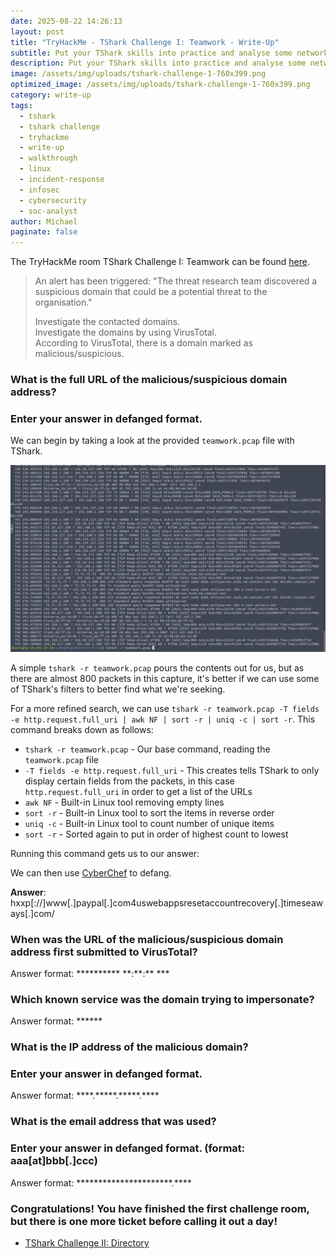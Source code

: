 ```yaml
---
date: 2025-08-22 14:26:13
layout: post
title: "TryHackMe - TShark Challenge I: Teamwork - Write-Up"
subtitle: Put your TShark skills into practice and analyse some network traffic.
description: Put your TShark skills into practice and analyse some network traffic.
image: /assets/img/uploads/tshark-challenge-1-760x399.png
optimized_image: /assets/img/uploads/tshark-challenge-1-760x399.png
category: write-up
tags:
  - tshark
  - tshark challenge
  - tryhackme
  - write-up
  - walkthrough
  - linux
  - incident-response
  - infosec
  - cybersecurity
  - soc-analyst
author: Michael
paginate: false
---
```

The TryHackMe room TShark Challenge I: Teamwork can be found [here](https://tryhackme.com/room/tsharkchallengesone).

> An alert has been triggered: "The threat research team discovered a suspicious domain that could be a potential threat to the organisation."
>
> Investigate the contacted domains.\
> Investigate the domains by using VirusTotal.\
> According to VirusTotal, there is a domain marked as malicious/suspicious.

### What is the full URL of the malicious/suspicious domain address?

### Enter your answer in defanged format.

We can begin by taking a look at the provided `teamwork.pcap` file with TShark.

![](/assets/img/uploads/tshark-r-teamwork.pcap.png)

A simple `tshark -r teamwork.pcap` pours the contents out for us, but as there are almost 800 packets in this capture, it's better if we can use some of TShark's filters to better find what we're seeking.

For a more refined search, we can use `tshark -r teamwork.pcap -T fields -e http.request.full_uri | awk NF | sort -r | uniq -c | sort -r`.  This command breaks down as follows:

* `tshark -r teamwork.pcap` - Our base command, reading the `teamwork.pcap` file
* `-T fields -e http.request.full_uri` - This creates tells TShark to only display certain fields from the packets, in this case `http.request.full_uri` in order to get a list of the URLs
* `awk NF` - Built-in Linux tool removing empty lines
* `sort -r` - Built-in Linux tool to sort the items in reverse order
* `uniq -c` - Built-in Linux tool to count number of unique items
* `sort -r` - Sorted again to put in order of highest count to lowest

Running this command gets us to our answer:



We can then use [CyberChef](https://gchq.github.io/CyberChef/#recipe=Defang_URL(true,true,true,'Valid%20domains%20and%20full%20URLs')&input=aHR0cDovL3d3dy5wYXlwYWwuY29tNHVzd2ViYXBwc3Jlc2V0YWNjb3VudHJlY292ZXJ5LnRpbWVzZWF3YXlzLmNvbS8) to defang.

**Answer**: hxxp\[://]www\[.]paypal\[.]com4uswebappsresetaccountrecovery\[.]timeseaways\[.]com/

### When was the URL of the malicious/suspicious domain address first submitted to VirusTotal?

Answer format: \*\*\*\*\*\*\*\*\*\* \*\*:\*\*:\*\* \*\**

### Which known service was the domain trying to impersonate?

Answer format: \*\*\*\*\*\*

### What is the IP address of the malicious domain?

### Enter your answer in defanged format.

Answer format: \*\*\*\*.\*\*\*\*\*.\*\*\*\*\*.\*\*\*\*

### What is the email address that was used?

### Enter your answer in defanged format. (**format:** aaa\[at]bbb\[.]ccc)

Answer format: \*\*\*\*\*\*\*\*\*\*\*\*\*\*\*\*\*\*\*\*\*\*.\*\*\*\*

### Congratulations! You have finished the first challenge room, but there is one more ticket before calling it out a day!

* [TShark Challenge II: Directory](https://lyonscode.github.io/tryhackme-challenge-ii-directory-write-up/)